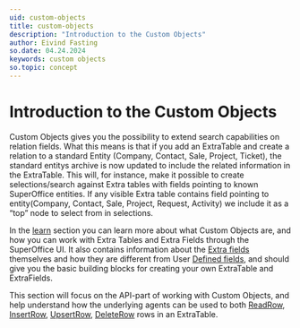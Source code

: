 ```yaml
---
uid: custom-objects
title: custom-objects
description: "Introduction to the Custom Objects"
author: Eivind Fasting
so.date: 04.24.2024
keywords: custom objects
so.topic: concept
---
```


# Introduction to the Custom Objects

Custom Objects gives you the possibility to extend search capabilities on relation fields. What this means is that if you add an ExtraTable and create a relation to a standard Entity (Company, Contact, Sale, Project, Ticket), the standard entitys archive is now updated to include the related information in the ExtraTable.
This will, for instance, make it possible to create selections/search against Extra tables with fields pointing to known SuperOffice entities.
If any visible Extra table contains field pointing to entity(Company, Contact, Sale, Project, Request, Activity) we include it as a “top” node to select from in selections.

In the [learn][1] section you can learn more about what Custom Objects are, and how you can work with Extra Tables and Extra Fields through the SuperOffice UI.
It also contains information about the [Extra fields][7] themselves and how they are different from User [Defined fields][6], and should give you the basic building blocks for creating your own ExtraTable and ExtraFields.

This section will focus on the API-part of working with Custom Objects, and help understand how the underlying agents can be used to both [ReadRow][2], [InsertRow][3], [UpsertRow][4], [DeleteRow][5] rows in an ExtraTable.

<!-- Referenced links -->
[1]: ../../custom-objects/overview.md
[2]: ./howto/custom-objects-ReadRow.md
[3]: ./howto/custom-objects-InsertRow.md
[4]: ./howto/custom-objects-Update.md
[5]: ./howto/custom-objects-DeleteRow.md
[6]: ../../custom-objects/learn/udef.md
[7]: ../../custom-objects/extra-field/index.md

<!-- Referenced images -->
[img1]: media/image021.jpg